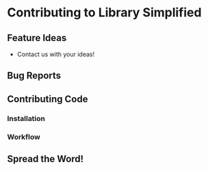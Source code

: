 # Contributing to Library Simplified

## Feature Ideas
- Contact us with your ideas!

## Bug Reports

## Contributing Code

### Installation

### Workflow

## Spread the Word!
